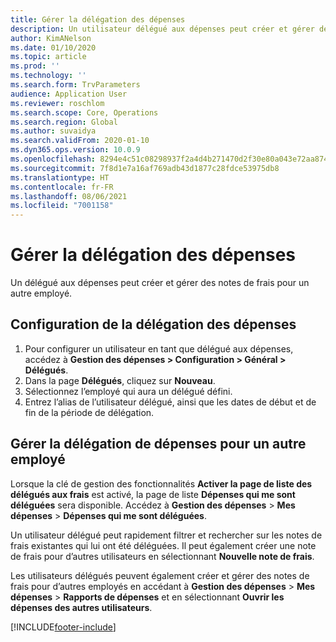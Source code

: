 ```yaml
---
title: Gérer la délégation des dépenses
description: Un utilisateur délégué aux dépenses peut créer et gérer des notes de frais pour un autre employé de l’organisation.
author: KimANelson
ms.date: 01/10/2020
ms.topic: article
ms.prod: ''
ms.technology: ''
ms.search.form: TrvParameters
audience: Application User
ms.reviewer: roschlom
ms.search.scope: Core, Operations
ms.search.region: Global
ms.author: suvaidya
ms.search.validFrom: 2020-01-10
ms.dyn365.ops.version: 10.0.9
ms.openlocfilehash: 8294e4c51c08298937f2a4d4b271470d2f30e80a043e72aa874aa91306ac6712
ms.sourcegitcommit: 7f8d1e7a16af769adb43d1877c28fdce53975db8
ms.translationtype: HT
ms.contentlocale: fr-FR
ms.lasthandoff: 08/06/2021
ms.locfileid: "7001158"
---
```

# <a name="manage-expense-delegation"></a>Gérer la délégation des dépenses

Un délégué aux dépenses peut créer et gérer des notes de frais pour un autre employé.

## <a name="configure-expense-delegation"></a>Configuration de la délégation des dépenses

1. Pour configurer un utilisateur en tant que délégué aux dépenses, accédez à **Gestion des dépenses > Configuration > Général > Délégués**.
2. Dans la page **Délégués**, cliquez sur **Nouveau**.
3. Sélectionnez l’employé qui aura un délégué défini. 
4. Entrez l’alias de l’utilisateur délégué, ainsi que les dates de début et de fin de la période de délégation.

## <a name="manage-expense-delegation-for-another-employee"></a>Gérer la délégation de dépenses pour un autre employé

Lorsque la clé de gestion des fonctionnalités **Activer la page de liste des délégués aux frais** est activé, la page de liste **Dépenses qui me sont déléguées** sera disponible. Accédez à **Gestion des dépenses** > **Mes dépenses** > **Dépenses qui me sont déléguées**.

Un utilisateur délégué peut rapidement filtrer et rechercher sur les notes de frais existantes qui lui ont été déléguées. Il peut également créer une note de frais pour d’autres utilisateurs en sélectionnant **Nouvelle note de frais**.

Les utilisateurs délégués peuvent également créer et gérer des notes de frais pour d’autres employés en accédant à **Gestion des dépenses** > **Mes dépenses** > **Rapports de dépenses** et en sélectionnant **Ouvrir les dépenses des autres utilisateurs**.


[!INCLUDE[footer-include](../includes/footer-banner.md)]